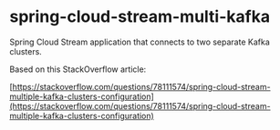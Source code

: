 # spring-cloud-stream-multi-kafka

Spring Cloud Stream application that connects to two separate Kafka clusters.

Based on this StackOverflow article:

[https://stackoverflow.com/questions/78111574/spring-cloud-stream-multiple-kafka-clusters-configuration](https://stackoverflow.com/questions/78111574/spring-cloud-stream-multiple-kafka-clusters-configuration)
